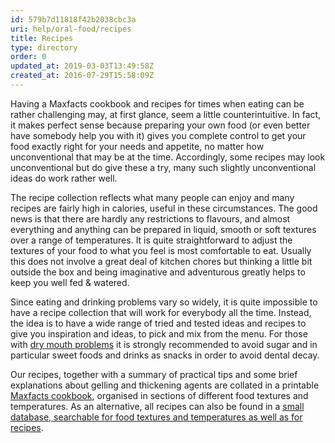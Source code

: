 ```yaml
---
id: 579b7d11818f42b2038cbc3a
uri: help/oral-food/recipes
title: Recipes
type: directory
order: 0
updated_at: 2019-03-03T13:49:58Z
created_at: 2016-07-29T15:58:09Z
---
```


<p>Having a Maxfacts cookbook and recipes for times when eating
    can be rather challenging may, at first glance, seem a little
    counterintuitive. In fact, it makes perfect sense because
    preparing your own food (or even better have somebody help
    you with it) gives you complete control to get your food
    exactly right for your needs and appetite, no matter how
    unconventional that may be at the time. Accordingly, some
    recipes may look unconventional but do give these a try,
    many such slightly unconventional ideas do work rather well.</p>
<p>The recipe collection reflects what many people can enjoy and
    many recipes are fairly high in calories, useful in these
    circumstances. The good news is that there are hardly any
    restrictions to flavours, and almost everything and anything
    can be prepared in liquid, smooth or soft textures over a
    range of temperatures. It is quite straightforward to adjust
    the textures of your food to what you feel is most comfortable
    to eat. Usually this does not involve a great deal of kitchen
    chores but thinking a little bit outside the box and being
    imaginative and adventurous greatly helps to keep you well
    fed &amp; watered.</p>
<p>Since eating and drinking problems vary so widely, it is quite
    impossible to have a recipe collection that will work for
    everybody all the time. Instead, the idea is to have a wide
    range of tried and tested ideas and recipes to give you inspiration
    and ideas, to pick and mix from the menu. For those with
    <a href="/diagnosis/a-z/xerostomia">dry mouth problems</a>    it is strongly recommended to avoid sugar and in particular
    sweet foods and drinks as snacks in order to avoid dental
    decay.</p>
<p>Our recipes, together with a summary of practical tips and some
    brief explanations about gelling and thickening agents are
    collated in a printable <a href="/help/oral-food/recipes/printable-cookbook">Maxfacts cookbook</a>,
    organised in sections of different food textures and temperatures.
    As an alternative, all recipes can also be found in a
    <a href="/help/oral-food/recipes/browse">small database, searchable for food textures and temperatures
        as well as for recipes</a>.</p>
